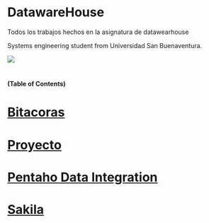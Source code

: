 # DatawareHouse
Todos los trabajos hechos en la asignatura de datawearhouse 

Systems engineering student from Universidad San Buenaventura.

![](https://camo.githubusercontent.com/a602a804bc874ecc4b570dcaa3bcb60d6766c046/68747470733a2f2f7777772e757362626f672e6564752e636f2f6d61746c61622f696d616765732f6c6f676f5f616372656469746163696f6e2e706e67)
#
**(Table of Contents)**

[Bitacoras](https://github.com/xanaxxx/Datawharehouse/tree/master/Bitacora "Bitacora")
=============
[Proyecto](https://github.com/xanaxxx/Datawharehouse/tree/master/Bitacora "Proyecto")
=============
[Pentaho Data Integration](https://github.com/xanaxxx/Datawharehouse/tree/master/pentaho%20.ktrs "Pentaho .ktrs")
=============
[Sakila](https://github.com/xanaxxx/Datawharehouse/tree/master/pentaho%20.ktrs "Sakila-db")
=============
